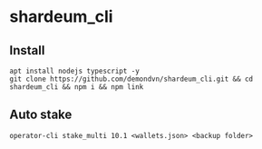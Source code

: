 # shardeum_cli

## Install
    apt install nodejs typescript -y
    git clone https://github.com/demondvn/shardeum_cli.git && cd shardeum_cli && npm i && npm link
## Auto stake
    operator-cli stake_multi 10.1 <wallets.json> <backup folder> 
  

